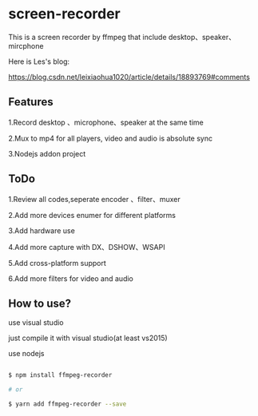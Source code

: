 # screen-recorder
This is a screen recorder by ffmpeg that include desktop、speaker、mircphone

Here is Les's blog:

https://blog.csdn.net/leixiaohua1020/article/details/18893769#comments

## Features

1.Record desktop 、microphone、speaker at the same time

2.Mux to mp4 for all players, video and audio is absolute sync

3.Nodejs addon project

## ToDo

1.Review all codes,seperate encoder 、filter、muxer

2.Add more devices enumer for different platforms

3.Add hardware use

4.Add more capture with DX、DSHOW、WSAPI

5.Add cross-platform support

6.Add more filters for video and audio


## How to use?

use visual studio

just compile it with visual studio(at least vs2015)

use nodejs 

```sh

$ npm install ffmpeg-recorder

# or

$ yarn add ffmpeg-recorder --save

```

